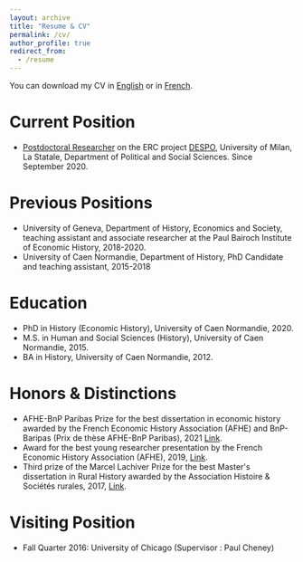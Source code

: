 ```yaml
---
layout: archive
title: "Resume & CV"
permalink: /cv/
author_profile: true
redirect_from:
  - /resume
---
```




You can download my CV in [English](https://www.dropbox.com/s/fjz3s86n3ffpxyb/cv_maneuvrier_hervieu_2022_english.pdf?dl=0) or in [French](https://www.dropbox.com/s/o0byp8o8lvelv7s/cv_2022_maneuvrier_hervieu_french_full_version.pdf?dl=0).

Current Position
======
* [Postdoctoral Researcher](https://www.unimi.it/it/ugov/person/paul-maneuvrier) on the ERC project [DESPO](https://sites.google.com/site/amjeannet/erc-stg-despo), University of Milan, La Statale, Department of Political and Social Sciences. Since September 2020.

Previous Positions
======
* University of Geneva, Department of History, Economics and Society, teaching assistant and associate researcher at the Paul Bairoch Institute of Economic History, 2018-2020.
* University of Caen Normandie, Department of History, PhD Candidate and teaching assistant, 2015-2018

Education
======
* PhD in History (Economic History), University of Caen Normandie, 2020.
* M.S. in Human and Social Sciences (History), University of Caen Normandie, 2015.
* BA in History, University of Caen Normandie, 2012.

Honors & Distinctions
======
* AFHE-BnP Paribas Prize for the best dissertation in economic history awarded by the French Economic History Association (AFHE) and BnP-Baripas (Prix de thèse AFHE-BnP Paribas), 2021 [Link](https://afhe.hypotheses.org/14866#more-14866).  
* Award for the best young researcher presentation by the French Economic History Association (AFHE), 2019, [Link](https://afhe.hypotheses.org/12495).
* Third prize of the Marcel Lachiver Prize for the best Master's dissertation in Rural History awarded by the Association Histoire & Sociétés rurales, 2017, [Link](http://www.unicaen.fr/actualites/prix-et-distinctions/prix-marcel-lachiver-3-jeunes-historiens-de-l-unicaen-recompenses-817075.kjsp).

Visiting Position
======
* Fall Quarter 2016: University of Chicago (Supervisor : Paul Cheney)




